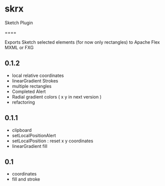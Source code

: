 skrx
====

Sketch Plugin

====

Exports Sketch selected elements (for now only rectangles) to Apache Flex MXML or FXG

## 0.1.2
- local relative coordinates
- linearGradient Strokes 
- multiple rectangles
- Completed Alert
- Radial gradient colors ( x y in next version )
- refactoring

## 0.1.1
- clipboard
- setLocalPositionAlert
- setLocalPosition : reset x y coordinates
- linearGradient fill

## 0.1
-  coordinates
-  fill and stroke